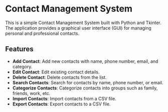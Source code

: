 # Contact Management System

This is a simple Contact Management System built with Python and Tkinter. The application provides a graphical user interface (GUI) for managing personal and professional contacts.

## Features

- **Add Contact**: Add new contacts with name, phone number, email, and category.
- **Edit Contact**: Edit existing contact details.
- **Delete Contact**: Delete contacts from the list.
- **Search Contacts**: Search for contacts by name, phone number, or email.
- **Categorize Contacts**: Categorize contacts into groups such as family, friends, work, etc.
- **Import Contacts**: Import contacts from a CSV file.
- **Export Contacts**: Export contacts to a CSV file.
